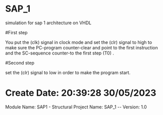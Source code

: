 # SAP_1
simulation for sap 1 architecture on VHDL

#First step  

You put the (clk) signal in clock mode and set the (clr) signal to high to make sure the PC-program counter-clear and point to the first instruction and the SC-sequence counter-to the first step (T0) . 

#Second step  

set the (clr) signal to low in order to make the program start.  

# Create Date:    20:39:28 30/05/2023 
 Module Name:    SAP1 - Structural 
 Project Name:   SAP_1
-- Version: 1.0 

